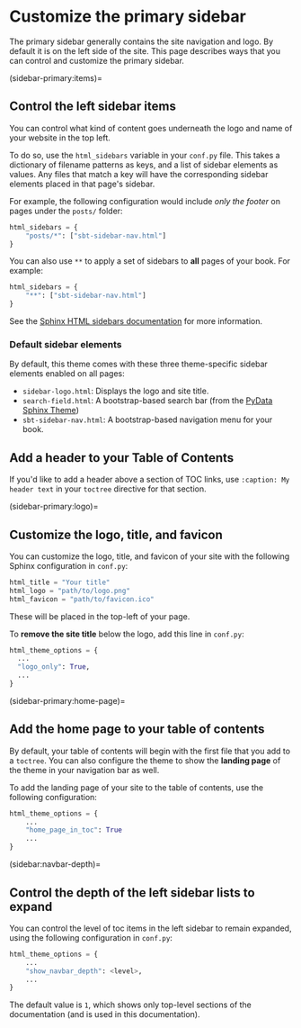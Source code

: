 # Customize the primary sidebar

The primary sidebar generally contains the site navigation and logo.
By default it is on the left side of the site.
This page describes ways that you can control and customize the primary sidebar.

(sidebar-primary:items)=
## Control the left sidebar items

You can control what kind of content goes underneath the logo and name of your website in the top left.

To do so, use the `html_sidebars` variable in your `conf.py` file. This takes a dictionary of filename patterns as keys, and a list of sidebar elements as values. Any files that match a key will have the corresponding sidebar elements placed in that page's sidebar.

For example, the following configuration would include *only the footer* on pages under the `posts/` folder:

```python
html_sidebars = {
    "posts/*": ["sbt-sidebar-nav.html"]
}
```

You can also use `**` to apply a set of sidebars to **all** pages of your book. For example:

```python
html_sidebars = {
    "**": ["sbt-sidebar-nav.html"]
}
```

See the [Sphinx HTML sidebars documentation](https://www.sphinx-doc.org/en/master/usage/configuration.html#confval-html_sidebars) for more information.

### Default sidebar elements

By default, this theme comes with these three theme-specific sidebar elements enabled on all pages:

- `sidebar-logo.html`: Displays the logo and site title.
- `search-field.html`: A bootstrap-based search bar (from the [PyData Sphinx Theme](https://pydata-sphinx-theme.readthedocs.io/))
- `sbt-sidebar-nav.html`: A bootstrap-based navigation menu for your book.


## Add a header to your Table of Contents

If you'd like to add a header above a section of TOC links, use `:caption: My header text`
in your `toctree` directive for that section.

(sidebar-primary:logo)=
## Customize the logo, title, and favicon

You can customize the logo, title, and favicon of your site with the following Sphinx configuration in `conf.py`:

```python
html_title = "Your title"
html_logo = "path/to/logo.png"
html_favicon = "path/to/favicon.ico"
```

These will be placed in the top-left of your page.

To **remove the site title** below the logo, add this line in `conf.py`:

```python
html_theme_options = {
  ...
  "logo_only": True,
  ...
}
```

(sidebar-primary:home-page)=
## Add the home page to your table of contents

By default, your table of contents will begin with the first file that you add to a `toctree`. You can also configure the theme to show the **landing page** of the theme in your navigation bar as well.

To add the landing page of your site to the table of contents, use the following configuration:

```python
html_theme_options = {
    ...
    "home_page_in_toc": True
    ...
}
```

(sidebar:navbar-depth)=
## Control the depth of the left sidebar lists to expand

You can control the level of toc items in the left sidebar to remain expanded,
using the following configuration in `conf.py`:

```python
html_theme_options = {
    ...
    "show_navbar_depth": <level>,
    ...
}
```

The default value is `1`, which shows only top-level sections of the documentation (and is used in this documentation).

